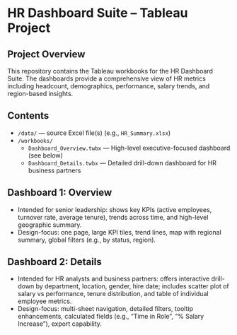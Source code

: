 # HR Dashboard Suite – Tableau Project

## Project Overview  
This repository contains the Tableau workbooks for the HR Dashboard Suite. The dashboards provide a comprehensive view of HR metrics including headcount, demographics, performance, salary trends, and region-based insights.

## Contents  
- `/data/` — source Excel file(s) (e.g., `HR_Summary.xlsx`)  
- `/workbooks/`  
  - `Dashboard_Overview.twbx` — High-level executive-focused dashboard (see below)  
  - `Dashboard_Details.twbx` — Detailed drill-down dashboard for HR business partners  


## Dashboard 1: Overview  
- Intended for senior leadership: shows key KPIs (active employees, turnover rate, average tenure), trends across time, and high-level geographic summary.  
- Design-focus: one page, large KPI tiles, trend lines, map with regional summary, global filters (e.g., by status, region).  

## Dashboard 2: Details  
- Intended for HR analysts and business partners: offers interactive drill-down by department, location, gender, hire date; includes scatter plot of salary vs performance, tenure distribution, and table of individual employee metrics.  
- Design-focus: multi-sheet navigation, detailed filters, tooltip enhancements, calculated fields (e.g., “Time in Role”, “% Salary Increase”), export capability.